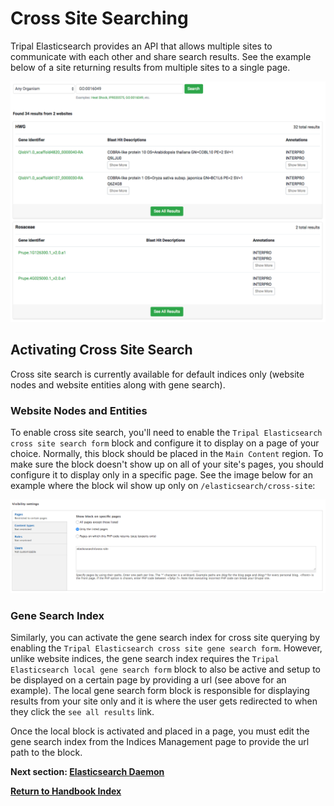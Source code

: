# Cross Site Searching
Tripal Elasticsearch provides an API that allows multiple sites to communicate with each other and share search results.
See the example below of a site returning results from multiple sites to a single page.

![Cross Site Example](../images/cross-site-example.png)

## Activating Cross Site Search
Cross site search is currently available for default indices only (website nodes and website entities along with gene search).

### Website Nodes and Entities

To enable cross site search, you'll need to enable the `Tripal Elasticsearch cross site search form` block and configure
it to display on a page of your choice. Normally, this block should be placed in the `Main Content` region. To make sure
the block doesn't show up on all of your site's pages, you should configure it to display only in a specific page. See the
image below for an example where the block wil show up only on `/elasticsearch/cross-site`:

![Block Config](../images/cross-site-url.png)

### Gene Search Index
Similarly, you can activate the gene search index for cross site querying by enabling the `Tripal Elasticsearch cross site gene search form`.
However, unlike website indices, the gene search index requires the `Tripal Elasticsearch local gene search form` block
to also be active and setup to be displayed on a certain page by providing a url (see above for an example). The local gene
search form block is responsible for displaying results from your site only and it is where the user gets redirected to
when they click the `see all results` link.

Once the local block is activated and placed in a page, you must edit the gene search index from the Indices Management page
to provide the url path to the block.


**Next section: [Elasticsearch Daemon](/docs/daemon.md)**

**[Return to Handbook Index](/docs)**